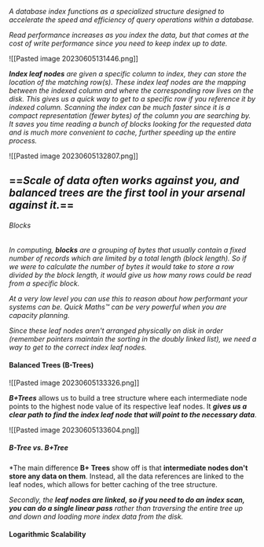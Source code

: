 *A database index functions as a specialized structure designed to accelerate the speed and efficiency of query operations within a database.*

*Read performance increases as you index the data, but that comes at the cost of write performance since you need to keep index up to date.*

![[Pasted image 20230605131446.png]]

***Index leaf nodes** are given a specific column to index, they can store the location of the matching row(s).* *These index leaf nodes are the mapping between the indexed column and where the corresponding row lives on the disk. This gives us a quick way to get to a specific row if you reference it by indexed column. Scanning the index can be much faster since it is a compact representation (fewer bytes) of the column you are searching by. It saves you time reading a bunch of blocks looking for the requested data and is much more convenient to cache, further speeding up the entire process.*

![[Pasted image 20230605132807.png]]


## ==*Scale of data often works against you, and balanced trees are the first tool in your arsenal against it.*==

###### Blocks

*In computing, **blocks** are a grouping of bytes that usually contain a fixed number of records which are limited by a total length (block length). So if we were to calculate the number of bytes it would take to store a row divided by the block length, it would give us how many rows could be read from a specific block.* 

*At a very low level you can use this to reason about how performant your systems can be. Quick Maths™ can be very powerful when you are capacity planning.*

*Since these leaf nodes aren't arranged physically on disk in order (remember pointers maintain the sorting in the doubly linked list), we need a way to get to the correct index leaf nodes.*

#### Balanced Trees (B-Trees)

![[Pasted image 20230605133326.png]]

***B+Trees*** allows us to build a tree structure where each intermediate node points to the highest node value of its respective leaf nodes. It ***gives us a clear path to find the index leaf node that will point to the necessary data***.

![[Pasted image 20230605133604.png]]

##### B-Tree vs. B+Tree

*The main difference **B+ Trees** show off is that **intermediate nodes don't store any data on them**. Instead, all the data references are linked to the leaf nodes, which allows for better caching of the tree structure.

*Secondly, the **leaf nodes are linked, so if you need to do an index scan, you can do a single linear pass** rather than traversing the entire tree up and down and loading more index data from the disk.*

#### Logarithmic Scalability


  